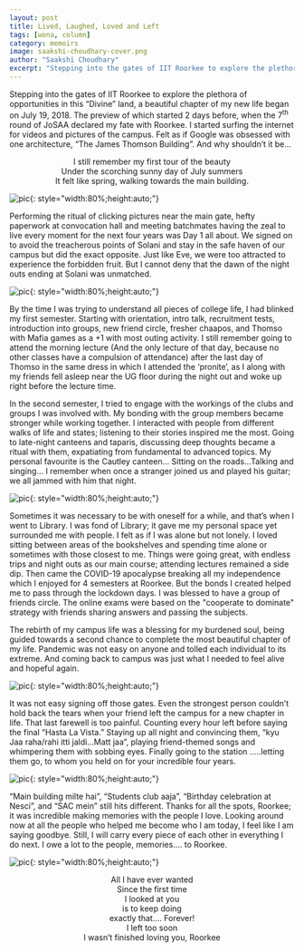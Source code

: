 ```yaml
---
layout: post
title: Lived, Laughed, Loved and Left
tags: [wona, column]
category: memoirs
image: saakshi-choudhary-cover.png
author: "Saakshi Choudhary"
excerpt: "Stepping into the gates of IIT Roorkee to explore the plethora of opportunities in this “Divine” land, a beautiful chapter of my new life began on July 19, 2018."
---
```


Stepping into the gates of IIT Roorkee to explore the plethora of opportunities in this “Divine” land, a beautiful chapter of my new life began on July 19, 2018. The preview of which started 2 days before, when the 7<sup>th</sup> round of JoSAA declared my fate with Roorkee. I started surfing the internet for videos and pictures of the campus. Felt as if Google was obsessed with one architecture, “The James Thomson Building”. And why shouldn’t it be…

<div style="text-align: center;">
I still remember my first tour of the beauty<br />
Under the scorching sunny day of July summers<br />
It felt like spring, walking towards the main building.
</div>

![pic](/images/posts/saakshi-choudhary-01.png){: style="width:80%;height:auto;"}

Performing the ritual of clicking pictures near the main gate, hefty paperwork at convocation hall and meeting batchmates having the zeal to live every moment for the next four years was Day 1 all about. We signed on to avoid the treacherous points of Solani and stay in the safe haven of our campus but did the exact opposite. Just like Eve, we were too attracted to experience the forbidden fruit. But I cannot deny that the dawn of the night outs ending at Solani was unmatched.

![pic](/images/posts/saakshi-choudhary-02.png){: style="width:80%;height:auto;"}

By the time I was trying to understand all pieces of college life, I had blinked my first semester. Starting with orientation, intro talk, recruitment tests, introduction into groups, new friend circle, fresher chaapos, and Thomso with Mafia games as a +1 with most outing activity. I still remember going to attend the morning lecture (And the only lecture of that day, because no other classes have a compulsion of attendance) after the last day of Thomso in the same dress in which I attended the ‘pronite’, as I along with my friends fell asleep near the UG floor during the night out and woke up right before the lecture time.

In the second semester, I tried to engage with the workings of the clubs and groups I was involved with. My bonding with the group members became stronger while working together. I interacted with people from different walks of life and states; listening to their stories inspired me the most. Going to late-night canteens and taparis, discussing deep thoughts became a ritual with them, expatiating from fundamental to advanced topics. My personal favourite is the Cautley canteen… Sitting on the roads…Talking and singing… I remember when once a stranger joined us and played his guitar; we all jammed with him that night.

![pic](/images/posts/saakshi-choudhary-03.png){: style="width:80%;height:auto;"}

Sometimes it was necessary to be with oneself for a while, and that’s when I went to Library. I was fond of Library; it gave me my personal space yet surrounded me with people. I felt as if I was alone but not lonely. I loved sitting between areas of the bookshelves and spending time alone or sometimes with those closest to me. Things were going great, with endless trips and night outs as our main course; attending lectures remained a side dip. Then came the COVID-19 apocalypse breaking all my independence which I enjoyed for 4 semesters at Roorkee. But the bonds I created helped me to pass through the lockdown days. I was blessed to have a group of friends circle. The online exams were based on the "cooperate to dominate" strategy with friends sharing answers and passing the subjects.

The rebirth of my campus life was a blessing for my burdened soul, being guided towards a second chance to complete the most beautiful chapter of my life. Pandemic was not easy on anyone and tolled each individual to its extreme. And coming back to campus was just what I needed to feel alive and hopeful again.

![pic](/images/posts/saakshi-choudhary-04.png){: style="width:80%;height:auto;"}

It was not easy signing off those gates. Even the strongest person couldn’t hold back the tears when your friend left the campus for a new chapter in life. That last farewell is too painful. Counting every hour left before saying the final “Hasta La Vista.” Staying up all night and convincing them, “kyu Jaa raha/rahi itti jaldi…Matt jaa”, playing friend-themed songs and whimpering them with sobbing eyes.  Finally going to the station …..letting them go, to whom you held on for your incredible four years.

![pic](/images/posts/saakshi-choudhary-05.png){: style="width:80%;height:auto;"}

 “Main building milte hai”, “Students club aaja”, “Birthday celebration at Nesci”, and “SAC mein” still hits different. Thanks for all the spots, Roorkee; it was incredible making memories with the people I love. Looking around now at all the people who helped me become who I am today, I feel like I am saying goodbye. Still, I will carry every piece of each other in everything I do next. I owe a lot to the people, memories…. to Roorkee.

![pic](/images/posts/saakshi-choudhary-06.png){: style="width:80%;height:auto;"}

<div style="text-align: center;">
All I have ever wanted<br />
Since the first time<br />
I looked at you<br />
is to keep doing<br />
exactly that…. Forever!<br />
I left too soon<br />
I wasn’t finished loving you, Roorkee
</div>
